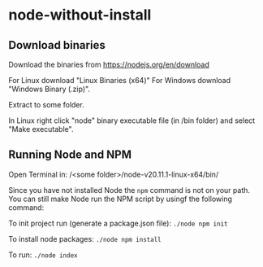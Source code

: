 # node-without-install

## Download binaries

Download the binaries from https://nodejs.org/en/download

For Linux download "Linux Binaries (x64)"
For Windows download "Windows Binary (.zip)".

Extract to some folder.

In Linux right click "node" binary executable file (in /bin folder) and select "Make executable".

## Running Node and NPM

Open Terminal in:
/&lt;some folder&gt;/node-v20.11.1-linux-x64/bin/

Since you have not installed Node the ```npm``` command is not on your path.
You can still make Node run the NPM script by usingf the following command:

To init project run (generate a package.json file):
```./node npm init```


To install node packages:
```./node npm install```

To run:
```./node index```
